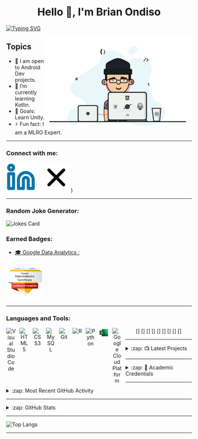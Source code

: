 <h1 align="center">Hello 👋, I'm Brian Ondiso </h1>


[![Typing SVG](https://readme-typing-svg.demolab.com?font=Roboto+Mono&pause=1000&random=false&width=435&lines=Bookmaker:+Sportsbook+and+Casino;FE+Developer:+Figma+and+AndroidStudio;Analyst:+Python+,+Excel+and+PowerBI)](https://git.io/typing-svg)

<img align="right" alt="coding" width="400" src="https://github.com/brianondiso/brianondiso/blob/main/assets/gif_avator.gif">


## Topics
- 🔭 I am open to Android Dev projects.
- 🌱 I’m currently learning Kotlin.
- 🥅 Goals: Learn Unity.
- ⚡ Fun fact: I am a MLRO Expert.

---

### Connect with me:

[![website](https://github.com/brianondiso/brianondiso/blob/main/assets/linkedin.svg)](https://www.linkedin.com/in/brianondiso/)
&nbsp;&nbsp;
[![website](https://github.com/brianondiso/brianondiso/blob/main/assets/x.svg)](https://x.com/mvpshoto))
&nbsp;&nbsp;

---
<h3 align="left">Random Joke Generator:</h3>

![Jokes Card](https://readme-jokes.vercel.app/api?theme=halloween)

### <b> Earned Badges: </b>
* [🎓 Google Data Analytics :](https://www.credly.com/badges/9c120b11-89f5-4fbf-a764-a01ef24d7ce6/public_url)


[![Gda-badge](https://github.com/brianondiso/brianondiso/blob/main/assets/credentials/google-data-analytics-certificate.2.png)](https://www.credly.com/badges/9c120b11-89f5-4fbf-a764-a01ef24d7ce6/public_url)
&nbsp;&nbsp;


---

### <b> Languages and Tools: </b>

<div align="center">
  [<img align="left" alt="Visual Studio Code" width="26px" src="https://cdn.jsdelivr.net/gh/devicons/devicon/icons/vscode/vscode-original.svg" style="padding-right:10px;" />]
  [<img align="left" alt="HTML5" width="26px" src="https://cdn.jsdelivr.net/gh/devicons/devicon/icons/html5/html5-original.svg" style="padding-right:10px;" />]
  [<img align="left" alt="CSS3" width="26px" src="https://cdn.jsdelivr.net/gh/devicons/devicon/icons/css3/css3-original.svg" style="padding-right:10px;" />]
  [<img align="left" alt="MySQL" width="26px" src="https://cdn.jsdelivr.net/gh/devicons/devicon/icons/mysql/mysql-original.svg" style="padding-right:10px;" />]
  [<img align="left" alt="Git" width="26px" src="https://cdn.jsdelivr.net/gh/devicons/devicon/icons/git/git-original.svg" style="padding-right:10px;" />]
  [<img align="left" alt="R" width="26px" src="https://cdn.jsdelivr.net/gh/devicons/devicon/icons/r/r-original.svg" style="padding-right:10px;" />]
  [<img align="left" alt="Python" width="26px" src="https://cdn.jsdelivr.net/gh/devicons/devicon/icons/python/python-original.svg" style="padding-right:10px;" />]
  [<img align="left" alt="Microsoft Excel" width="26px" src="https://github.com/brianondiso/brianondiso/blob/main/new-microsoft-office-icons/no%20shadow/X.png" style="padding-right:10px;" />]
  [<img align="left" alt="Google Cloud Platform" width="26px" src="https://cdn.jsdelivr.net/gh/devicons/devicon/icons/googlecloud/googlecloud-original.svg" style="padding-right:10px;" />]
</div>



---

<details>
  <summary>:zap: 📺 Latest Projects</summary>
<!-- PROJECTS:START -->

- [Google Data Analystics: Capstone Project!](https://github.com/brianondiso/bellabeat_capstone_project)
- [Next.js Setup with shadcn/ui: Quick Tutorial for Seamless Integration! #shadcn #ui](https://www.youtube.com/watch?v=GNi2fE10LcU)
- [Remix Setup with shadcn/ui: Easy Guide to Enhance Your Project! #shadcn #ui](https://www.youtube.com/watch?v=UmmaFU7qohk)
- [Get Started with  Excel: A Beginner&#39;s Tutorial!]()

<!-- PROJECT:END -->

➡️ [Favourite Youtube video.....](https://youtube.com/codestackr)

</details>

---

<details>
<summary> :zap: 📕 Academic Credentials </summary>

 #### Meta Database Engineer Professional Certificate (META)
  - [View Certificate](link)
  #### Google Data Analytics Professional Certificate
  - [View Certificate](https://www.credly.com/badges/9c120b11-89f5-4fbf-a764-a01ef24d7ce6/linked_in_profile)
  #### Degree in Business Admin with IT Finance Option
  - [View Certificate](https://github.com/brianondiso/brianondiso/blob/main/assets/credentials/degree.png)

  ➡️ [See more on LinkedIn](https://www.linkedin.com/in/brianondiso/details/skills/)
</details>

---

<details>
  <summary>:zap: Most Recent GitHub Activity </summary>

![Summary](https://github-profile-summary-cards.vercel.app/api/cards/profile-details?username=brianondiso&theme=solarized)

<div style="display: flex; justify-content: space-between;">
    <img src="https://github-profile-summary-cards.vercel.app/api/cards/stats?username=brianondiso&theme=solarized" alt="Stats" />
    <img src="https://github-profile-summary-cards.vercel.app/api/cards/repos-per-language?username=brianondiso&theme=solarized" alt="Languages" />
</div>


</details>

---

<details>
  <summary>:zap: GitHub Stats</summary>
  
![Brian Ondiso GitHub stats](https://github-readme-stats.vercel.app/api?username=brianondiso&show_icons=true&theme=transparent)

  </details>

 ---

![Top Langs](https://github-readme-stats.vercel.app/api/top-langs/?username=brianondiso&layout=compact)

---
